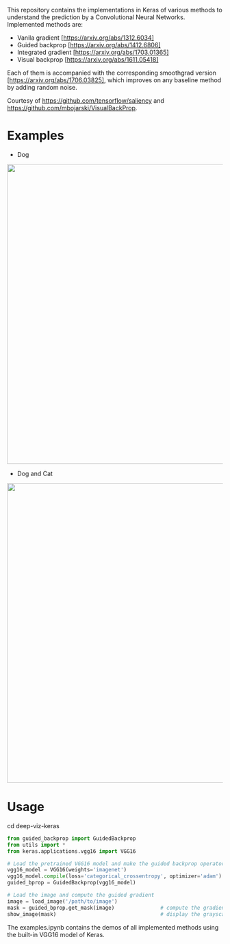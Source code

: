 This repository contains the implementations in Keras of various methods to understand the prediction by a Convolutional Neural Networks. Implemented methods are:

* Vanila gradient [https://arxiv.org/abs/1312.6034]
* Guided backprop [https://arxiv.org/abs/1412.6806]
* Integrated gradient [https://arxiv.org/abs/1703.01365]
* Visual backprop [https://arxiv.org/abs/1611.05418]

Each of them is accompanied with the corresponding smoothgrad version [https://arxiv.org/abs/1706.03825], which improves on any baseline method by adding random noise.

Courtesy of https://github.com/tensorflow/saliency and https://github.com/mbojarski/VisualBackProp.

# Examples

* Dog

<img width="700" src="images/doberman_viz.png">

* Dog and Cat

<img width="700" src="images/cat_dog_viz.png">


# Usage

cd deep-viz-keras

```python
from guided_backprop import GuidedBackprop
from utils import *
from keras.applications.vgg16 import VGG16

# Load the pretrained VGG16 model and make the guided backprop operator
vgg16_model = VGG16(weights='imagenet')
vgg16_model.compile(loss='categorical_crossentropy', optimizer='adam')
guided_bprop = GuidedBackprop(vgg16_model)

# Load the image and compute the guided gradient
image = load_image('/path/to/image')
mask = guided_bprop.get_mask(image)               # compute the gradients
show_image(mask)                                  # display the grayscaled mask
```

The examples.ipynb contains the demos of all implemented methods using the built-in VGG16 model of Keras.
